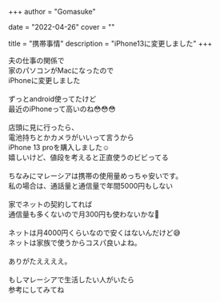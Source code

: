 +++
author = "Gomasuke"

date = "2022-04-26"
cover = ""

title = "携帯事情"
description = "iPhone13に変更しました"
+++

夫の仕事の関係で<br>
家のパソコンがMacになったので<br>
iPhoneに変更しました<br>
<br>
ずっとandroid使ってたけど<br>
最近のiPhoneって高いのね😳😳😳<br>
<br>
店頭に見に行ったら、<br>
電池持ちとかカメラがいいって言うから<br>
iPhone 13 proを購入しました☺️<br>
嬉しいけど、値段を考えると正直使うのビビってる<br>
<br>
ちなみにマレーシアは携帯の使用量めっちゃ安いです。<br>
私の場合は、通話量と通信量で年間5000円もしない<br>
<br>
家でネットの契約してれば<br>
通信量も多くないので月300円も使わないかな🤣<br>
<br>
ネットは月4000円くらいなので安くはないんだけど😅<br>
ネットは家族で使うからコスパ良いよね。<br>
<br>
ありがたええええ。<br>
<br>
もしマレーシアで生活したい人がいたら<br>
参考にしてみてね<br>
<br>